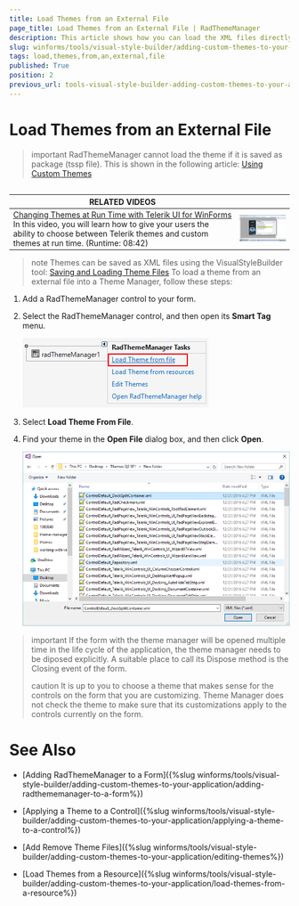 ```yaml
---
title: Load Themes from an External File
page_title: Load Themes from an External File | RadThemeManager
description: This article shows how you can load the XML files directly using RadThemeManager.
slug: winforms/tools/visual-style-builder/adding-custom-themes-to-your-application/load-themes-from-an-external-file
tags: load,themes,from,an,external,file
published: True
position: 2
previous_url: tools-visual-style-builder-adding-custom-themes-to-your-application-load-themes-from-an-external-file
---
```


# Load Themes from an External File

>important RadThemeManager cannot load the theme if it is saved as package (tssp file). This is shown in the following article: [Using Custom Themes](https://docs.telerik.com/devtools/winforms/styling-and-appearance/using-custom-themes)
## 

|RELATED VIDEOS||
|----|----|
|[Changing Themes at Run Time with Telerik UI for WinForms](http://tv.telerik.com/watch/winforms/visualstylebuilder/changing-themes-at-run-time-with-radcontrols-winforms)<br>In this video, you will learn how to give your users the ability to choose between Telerik themes and custom themes at run time. (Runtime: 08:42)|![tools-visual-style-builder-adding-custom-themes-to-your-application-load-themes-from-an-external-file 003](images/tools-visual-style-builder-adding-custom-themes-to-your-application-load-themes-from-an-external-file003.png)|

>note Themes can be saved as XML files using the VisualStyleBuilder tool: [Saving and Loading Theme Files](https://docs.telerik.com/devtools/winforms/tools/visual-style-builder/working-with-visual-style-builder/saving-and-loading-theme-files)
To load a theme from an external file into a Theme Manager, follow these steps:


1. Add a RadThemeManager control to your form.

1. Select the RadThemeManager control, and then open its __Smart Tag__ menu.

    ![tools-visual-style-builder-adding-custom-themes-to-your-application-load-themes-from-an-external-file 001](images/tools-visual-style-builder-adding-custom-themes-to-your-application-load-themes-from-an-external-file001.png)

1. Select __Load Theme From File__.


1. Find your theme in the __Open File__ dialog box, and then click __Open__. 

    ![tools-visual-style-builder-adding-custom-themes-to-your-application-load-themes-from-an-external-file 002](images/tools-visual-style-builder-adding-custom-themes-to-your-application-load-themes-from-an-external-file002.png)

>important If the form with the theme manager will be opened multiple time in the life cycle of the application, the theme manager needs to be diposed explicitly. A suitable place to call its Dispose method is the Closing event of the form.
>
>caution It is up to you to choose a theme that makes sense for the controls on the form that you are customizing. Theme Manager does not check the theme to make sure that its customizations apply to the controls currently on the form.
>

# See Also
* [Adding RadThemeManager to a Form]({%slug winforms/tools/visual-style-builder/adding-custom-themes-to-your-application/adding-radthememanager-to-a-form%})

* [Applying a Theme to a Control]({%slug winforms/tools/visual-style-builder/adding-custom-themes-to-your-application/applying-a-theme-to-a-control%})

* [Add Remove Theme Files]({%slug winforms/tools/visual-style-builder/adding-custom-themes-to-your-application/editing-themes%})

* [Load Themes from a Resource]({%slug winforms/tools/visual-style-builder/adding-custom-themes-to-your-application/load-themes-from-a-resource%})
